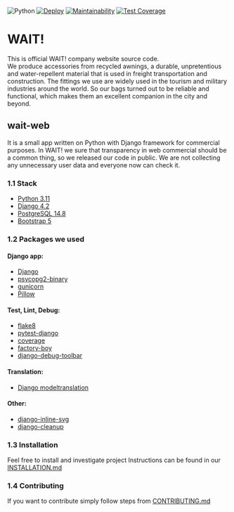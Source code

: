 ![Python](https://img.shields.io/badge/python-v3.11-blue)
[![Deploy](https://github.com/roaddust2/wait-web/actions/workflows/deploy.yml/badge.svg)](https://github.com/roaddust2/wait-web/actions/workflows/deploy.yml)
[![Maintainability](https://api.codeclimate.com/v1/badges/23f3199e69ceb52f7ba1/maintainability)](https://codeclimate.com/github/roaddust2/wait-web/maintainability)
[![Test Coverage](https://api.codeclimate.com/v1/badges/23f3199e69ceb52f7ba1/test_coverage)](https://codeclimate.com/github/roaddust2/wait-web/test_coverage)
# WAIT!
This is official WAIT! company website source code.  
We produce accessories from recycled awnings, a durable, unpretentious and water-repellent material that is used in freight transportation and construction. The fittings we use are widely used in the tourism and military industries around the world. So our bags turned out to be reliable and functional, which makes them an excellent companion in the city and beyond. 

## wait-web
It is a small app written on Python with Django framework for commercial purposes. In WAIT! we sure that transparency in web commercial should be a common thing, so we released our code in public. We are not collecting any unnecessary user data and everyone now can check it.

### 1.1 Stack
* [Python 3.11](https://www.python.org/)
* [Django 4.2](https://www.djangoproject.com/)
* [PostgreSQL 14.8](https://www.postgresql.org/)
* [Bootstrap 5](https://getbootstrap.com/)

### 1.2 Packages we used
#### Django app:
* [Django](https://pypi.org/project/Django/)
* [psycopg2-binary](https://pypi.org/project/psycopg2-binary/)
* [gunicorn](https://pypi.org/project/gunicorn/)
* [Pillow](https://pypi.org/project/Pillow/)  
#### Test, Lint, Debug:
* [flake8](https://pypi.org/project/flake8/)
* [pytest-django](https://pypi.org/project/pytest-django/)
* [coverage](https://pypi.org/project/coverage/)
* [factory-boy](https://pypi.org/project/factory-boy/)
* [django-debug-toolbar](https://pypi.org/project/django-debug-toolbar/)  
#### Translation:
* [Django modeltranslation](https://pypi.org/project/django-modeltranslation/)
#### Other:
* [django-inline-svg](https://pypi.org/project/django-inline-svg/)
* [django-cleanup](https://pypi.org/project/django-cleanup/)

### 1.3 Installation
Feel free to install and investigate project
Instructions can be found in our [INSTALLATION.md](INSTALLATION.md)

### 1.4 Contributing
If you want to contribute simply follow steps from [CONTRIBUTING.md](CONTRIBUTING.md)
